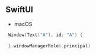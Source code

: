 ## SwiftUI

* macOS
```swift
 Window(Text("A"), id: "A") {
     
 }.windowManagerRole(.principal)
```


